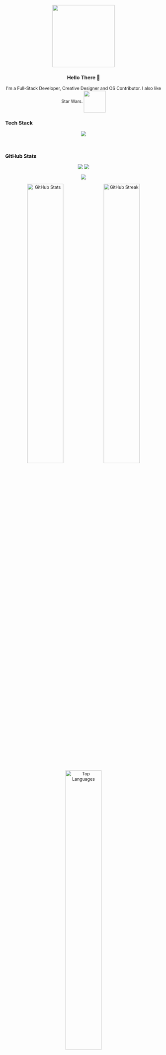<p align="center">
  <img src="https://github.com/thompsonemerson/thompsonemerson/raw/master/cover-thompson.png" height="200"/>
</p>
<h3 align="center">Hello There 👋</h3>
<p align="center">I'm a Full-Stack Developer, Creative Designer and OS Contributor. I also like Star Wars. <img align="center" src="https://media.giphy.com/media/26FL0ydLDEcARWY0g/giphy.gif" width="70"/> </p> 

<!---TECH STACK--->
<h3>Tech Stack</h3>
<p align="center">
  <a href="https://skillicons.dev">
    <img src="https://skillicons.dev/icons?i=cpp,python,js,c,java,bootstrap,html,css,linux,gcp,firebase,git,mysql,figma,matlab" />
  </a>
</p>

<p>&nbsp;&nbsp;</p>

<!---GITHUB STATS--->
<h3>GitHub Stats</h3>
<div align="center">
  <img src="https://github-readme-stats.vercel.app/api?username=rudrajpatel&count_private=true&show_icons=true&&theme=chartreuse-dark&include_all_commits=true"/>
  <img src="https://github-readme-streak-stats.herokuapp.com?user=rudrajpatel&theme=chartreuse-dark"/>
</div>
<p align="center"><img src="https://github-readme-stats.vercel.app/api/top-langs/?username=rudrajpatel&layout=compact&hide=TSQL&theme=chartreuse-dark"></p>
<p align="center">
  <img src="https://github-readme-stats.vercel.app/api?username=your-github-username&show_icons=true&theme=github_dark&hide_border=true" alt="GitHub Stats" width="48%"/>
  <img src="https://github-readme-streak-stats.herokuapp.com?user=your-github-username&theme=github-dark&hide_border=true" alt="GitHub Streak" width="48%"/>
</p>

<p align="center">
  <img src="https://github-readme-stats.vercel.app/api/top-langs/?username=your-github-username&layout=compact&theme=github_dark&hide_border=true" alt="Top Languages" width="48%"/>
</p>



### 💬 **Connect With Me**
<p align="center">
  <a href="https://www.linkedin.com/in/yourprofile" target="_blank">
    <img src="https://img.shields.io/badge/LinkedIn-%230077B5.svg?style=for-the-badge&logo=linkedin&logoColor=white" alt="LinkedIn">
  </a>
  <a href="mailto:your-email@example.com" target="_blank">
    <img src="https://img.shields.io/badge/Email-D14836?style=for-the-badge&logo=gmail&logoColor=white" alt="Email">
  </a>
  <a href="https://your-portfolio.com" target="_blank">
    <img src="https://img.shields.io/badge/Portfolio-%2312100E.svg?style=for-the-badge&logo=firefox&logoColor=white" alt="Portfolio">
  </a>
</p>

---

### 🌈 **Random Quote**
<p align="center">
  <img src="https://quotes-github-readme.vercel.app/api?type=horizontal&theme=radical" alt="Quote" />
</p>
